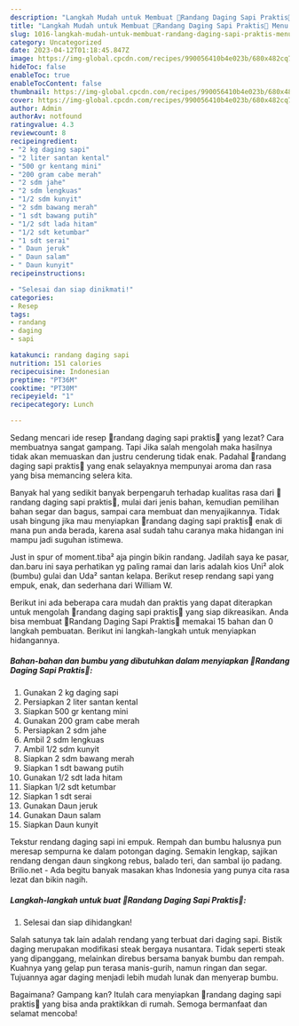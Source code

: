 ```yaml
---
description: "Langkah Mudah untuk Membuat 🥩Randang Daging Sapi Praktis🥩 Menu Buat lebaran"
title: "Langkah Mudah untuk Membuat 🥩Randang Daging Sapi Praktis🥩 Menu Buat lebaran"
slug: 1016-langkah-mudah-untuk-membuat-randang-daging-sapi-praktis-menu-buat-lebaran
category: Uncategorized
date: 2023-04-12T01:18:45.847Z
image: https://img-global.cpcdn.com/recipes/990056410b4e023b/680x482cq70/randang-daging-sapi-praktis-foto-resep-utama.jpg
hideToc: false
enableToc: true
enableTocContent: false
thumbnail: https://img-global.cpcdn.com/recipes/990056410b4e023b/680x482cq70/randang-daging-sapi-praktis-foto-resep-utama.jpg
cover: https://img-global.cpcdn.com/recipes/990056410b4e023b/680x482cq70/randang-daging-sapi-praktis-foto-resep-utama.jpg
author: Admin
authorAv: notfound
ratingvalue: 4.3
reviewcount: 8
recipeingredient:
- "2 kg daging sapi"
- "2 liter santan kental"
- "500 gr kentang mini"
- "200 gram cabe merah"
- "2 sdm jahe"
- "2 sdm lengkuas"
- "1/2 sdm kunyit"
- "2 sdm bawang merah"
- "1 sdt bawang putih"
- "1/2 sdt lada hitam"
- "1/2 sdt ketumbar"
- "1 sdt serai"
- " Daun jeruk"
- " Daun salam"
- " Daun kunyit"
recipeinstructions:

- "Selesai dan siap dinikmati!"
categories:
- Resep
tags:
- randang
- daging
- sapi

katakunci: randang daging sapi 
nutrition: 151 calories
recipecuisine: Indonesian
preptime: "PT36M"
cooktime: "PT30M"
recipeyield: "1"
recipecategory: Lunch

---
```



Sedang mencari ide resep 🥩randang daging sapi praktis🥩 yang lezat? Cara membuatnya sangat gampang. Tapi Jika salah mengolah maka hasilnya tidak akan memuaskan dan justru cenderung tidak enak. Padahal 🥩randang daging sapi praktis🥩 yang enak selayaknya mempunyai aroma dan rasa yang bisa memancing selera kita.


Banyak hal yang sedikit banyak berpengaruh terhadap kualitas rasa dari 🥩randang daging sapi praktis🥩, mulai dari jenis bahan, kemudian pemilihan bahan segar dan bagus, sampai cara membuat dan menyajikannya. Tidak usah bingung jika mau menyiapkan 🥩randang daging sapi praktis🥩 enak di mana pun anda berada, karena asal sudah tahu caranya maka hidangan ini mampu jadi suguhan istimewa.

Just in spur of moment.tiba² aja pingin bikin randang. Jadilah saya ke pasar, dan.baru ini saya perhatikan yg paling ramai dan laris adalah kios Uni² alok (bumbu) gulai dan Uda² santan kelapa. Berikut resep rendang sapi yang empuk, enak, dan sederhana dari William W.


Berikut ini ada beberapa cara mudah dan praktis yang dapat diterapkan untuk mengolah 🥩randang daging sapi praktis🥩 yang siap dikreasikan. Anda bisa membuat 🥩Randang Daging Sapi Praktis🥩 memakai 15 bahan dan 0 langkah pembuatan. Berikut ini langkah-langkah untuk menyiapkan hidangannya.

<!--inarticleads1-->

##### Bahan-bahan dan bumbu yang dibutuhkan dalam menyiapkan 🥩Randang Daging Sapi Praktis🥩:

1. Gunakan 2 kg daging sapi
1. Persiapkan 2 liter santan kental
1. Siapkan 500 gr kentang mini
1. Gunakan 200 gram cabe merah
1. Persiapkan 2 sdm jahe
1. Ambil 2 sdm lengkuas
1. Ambil 1/2 sdm kunyit
1. Siapkan 2 sdm bawang merah
1. Siapkan 1 sdt bawang putih
1. Gunakan 1/2 sdt lada hitam
1. Siapkan 1/2 sdt ketumbar
1. Siapkan 1 sdt serai
1. Gunakan  Daun jeruk
1. Gunakan  Daun salam
1. Siapkan  Daun kunyit


Tekstur rendang daging sapi ini empuk. Rempah dan bumbu halusnya pun meresap sempurna ke dalam potongan daging. Semakin lengkap, sajikan rendang dengan daun singkong rebus, balado teri, dan sambal ijo padang. Brilio.net - Ada begitu banyak masakan khas Indonesia yang punya cita rasa lezat dan bikin nagih. 

<!--inarticleads2-->

##### Langkah-langkah untuk buat 🥩Randang Daging Sapi Praktis🥩:


1. Selesai dan siap dihidangkan!

Salah satunya tak lain adalah rendang yang terbuat dari daging sapi. Bistik daging merupakan modifikasi steak bergaya nusantara. Tidak seperti steak yang dipanggang, melainkan direbus bersama banyak bumbu dan rempah. Kuahnya yang gelap pun terasa manis-gurih, namun ringan dan segar. Tujuannya agar daging menjadi lebih mudah lunak dan menyerap bumbu. 

Bagaimana? Gampang kan? Itulah cara menyiapkan 🥩randang daging sapi praktis🥩 yang bisa anda praktikkan di rumah. Semoga bermanfaat dan selamat mencoba!
